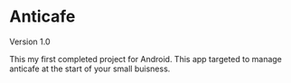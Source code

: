 # Anticafe
Version 1.0

This my first completed project for Android.
This app targeted to manage anticafe at the start of your small buisness.
